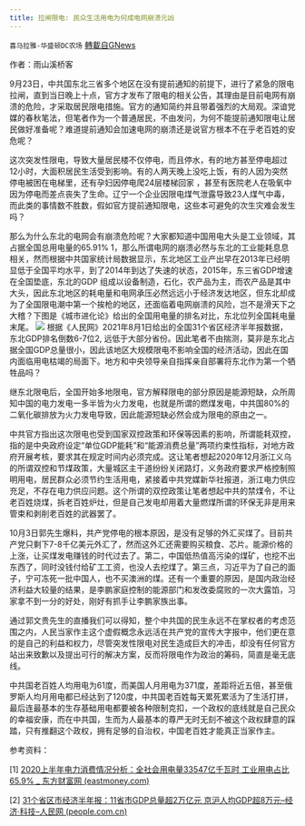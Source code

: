```yaml
---
title: 拉闸限电: 民众生活用电为何成电网崩溃元凶
---
```

`喜马拉雅-华盛顿DC农场` [轉載自GNews](https://gnews.org/zh-hans/1575173/)

作者：雨山溪桥客

9月23日，中共国东北三省多个地区在没有提前通知的前提下，进行了紧急的限电拉闸，直到当日晚上十点，官方才发布了限电的相关公告，其理由是目前电网有崩溃的危险，才采取居民限电措施。官方的通知简约并且带着强烈的大局观。深谙党媒的春秋笔法，但笔者作为一个普通居民，不由发问，为何不能提前通知限电让居民做好准备呢？难道提前通知会加速电网的崩溃还是说官方根本不在乎老百姓的安危呢？

这次突发性限电，导致大量居民楼不仅停电，而且停水，有的地方甚至停电超过12小时，大面积居民生活受到影响。有的人两天晚上没吃上饭，有的人因为突然停电被困在电梯里，还有孕妇因停电爬24层楼梯回家 ，甚至有医院老人在吸氧中因为停电而差点丧失了生命。辽宁一个企业因限电煤气泄露导致23人煤气中毒，而此类的事情数不胜数，假如官方提前通知限电，这些本可避免的次生灾难会发生吗？

那么为什么东北的电网会有崩溃危险呢？大家都知道中国用电大头是工业领域，其占据全国总用电量的65.91% 1，那么所谓电网的崩溃必然与东北的工业能耗息息相关，然而根据中共国家统计局数据显示，东北地区工业产出早在2013年已经明显低于全国平均水平，到了2014年到达了失速的状态，2015年，东三省GDP增速在全国垫底，东北的GDP 组成以设备制造，石化，农产品为主，而农产品是其中大头，因此东北地区的耗电量和电网承压必然远远小于经济发达地区，但东北却成为了全国限电潮中第一个挨枪的地区，还面临着电网崩溃的风险，岂不是滑天下之大稽？下图是《城市进化论》给出的全国用电量的排名对比，东北位列全国耗电量末尾。
![](https://assets.gnews.org/wp-content/uploads/2021/10/Picture2-3.png)
根据《人民网》2021年8月1日给出的全国31个省区经济半年报数据，东北GDP排名倒数6-7位2, 远低于大部分省份。因此笔者不由揣测，莫非是东北占据全国GDP总量很小，因此该地区大规模限电不影响全国的经济活动，因此在国内面临用电枯竭的局面下。地方和中央领导亲自指挥亲自部署将东北作为第一个牺牲品吗？

继东北限电后，全国开始多地限电，官方解释限电的部分原因是能源短缺，众所周知中国的电力发电一多半皆为火力发电，也就是所谓的燃煤发电，中共国80%的二氧化碳排放为火力发电导致，因此能源短缺必然会成为限电的原由之一。

中共官方指出这次限电也受到国家双控政策和环保等因素的影响，所谓能耗双控，指的是中央政府设定“单位GDP能耗”和“能源消费总量”两项约束性指标，对地方政府开展考核，要求其在规定时间内必须完成。这让笔者想起2020年12月浙江义乌的所谓双控和节煤政策，大量城区主干道纷纷关闭路灯，义务政府要求严格控制照明用电，居民群众必须节约生活用电，紧接着中共党媒新华社报道，浙江电力供应充足，不存在电力供应问题。这个所谓的双控政策让笔者想起中共的禁煤令，不让老百姓烧煤，拆老百姓炉灶，但是自己发电却用着大量燃煤所谓的环保无非是用来管束和剥削老百姓的武器罢了。

10月3日郭先生爆料，共产党停电的根本原因，是没有足够的外汇买煤了。目前共产党只剩下7-8千亿美元外汇了，然而这外汇还需要购买粮食、芯片。能源价格的上涨，让买煤发电赚钱的时代过去了。第二，中国低热值高污染的煤矿，也挖不出东西了，同时没钱付给矿工工资，也没人去挖煤了。第三点，习近平为了自己的面子，宁可冻死一批中国人，也不买澳洲的煤。还有一个重要的原因，是国内政治经济利益大较量的结果，是李鹏家庭控制的能源部门和发改委腐败的一次大露馅，习家拿不到一分的好处，刚好有抓手让李鹏家族出事。

通过郭文贵先生的直播我们可以得知，整个中共国的民生永远不在掌权者的考虑范围之内，人民当家作主这个虚假概念永远活在共产党的宣传大字报中，他们更在意的是自己的利益和权力，尽管突发性限电对民生造成巨大的冲击，却没有任何官方站出来致歉以及提出可行的解决方案，反而将限电作为政治的筹码，简直是毫无底线。

中共国老百姓人均用电为61度，而美国人月用电为371度，差距将近五倍，甚至俄罗斯人均月用电都已经达到了120度，中共国老百姓每天累死累活为了生活打拼，最后连最基本的生存基础用电都要被各种限制克扣，一个政权的底线就是自己民众的幸福安康，而在中共国，生而为人最基本的尊严无时无刻不被这个政权肆意的踩踏，只有推翻这个政权，拥有足够的自治权，中国老百姓才能真正当家作主。

参考资料：

[1] [2020上半年电力消费情况分析：全社会用电量33547亿千瓦时 工业用电占比65.9% \_ 东方财富网 (eastmoney.com)](http://finance.eastmoney.com/a/202007221565105526.html)

[2] [31个省区市经济半年报：11省市GDP总量超2万亿元 京沪人均GDP超8万元–经济·科技–人民网 (people.com.cn)](http://finance.people.com.cn/n1/2021/0801/c1004-32177011.html)
